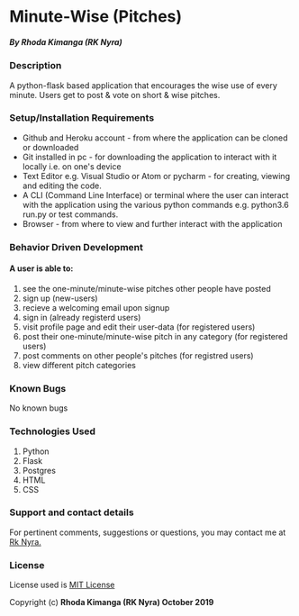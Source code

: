# Minute-Wise (Pitches)

##### By **Rhoda Kimanga (RK Nyra)**

### Description
A python-flask based application that encourages the wise use of every minute. Users get to post & vote on short & wise pitches.


### Setup/Installation Requirements
* Github and Heroku account - from where the application can be cloned or downloaded
* Git installed in pc - for downloading the application to interact with it locally i.e. on one's device
* Text Editor e.g. Visual Studio or Atom or pycharm - for creating, viewing and editing the code.
* A CLI (Command Line Interface) or terminal where the user can interact with the application using the various python commands e.g. python3.6 run.py or test commands.
* Browser - from where to view and further interact with the application



### Behavior Driven Development
#### A user is able to:
1. see the one-minute/minute-wise pitches other people have posted
2. sign up (new-users)
3. recieve a welcoming email upon signup
4. sign in (already registerd users)
5. visit profile page and edit their user-data (for registered users)
6. post their one-minute/minute-wise pitch in any category (for registered users)
7. post comments on other people's pitches (for registred users)
8. view different pitch categories

### Known Bugs
No known bugs

### Technologies Used
1. Python 
2. Flask
3. Postgres
4. HTML
5. CSS

### Support and contact details
For pertinent comments, suggestions or questions, you may contact me at [Rk Nyra.](https://www.gmail.com/)

### License
License used is <a href="https://choosealicense.com/licenses/mit/">MIT License</a> <br>

Copyright (c) **Rhoda Kimanga (RK Nyra) October 2019**


